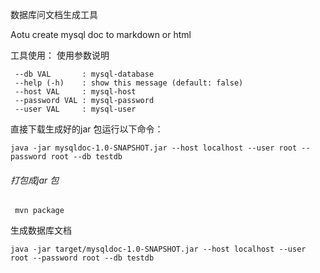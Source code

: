 数据库问文档生成工具

Aotu create mysql doc to markdown or html

工具使用：
使用参数说明

```
 --db VAL       : mysql-database
 --help (-h)    : show this message (default: false)
 --host VAL     : mysql-host
 --password VAL : mysql-password
 --user VAL     : mysql-user
```

直接下载生成好的jar 包运行以下命令：

```
java -jar mysqldoc-1.0-SNAPSHOT.jar --host localhost --user root --password root --db testdb
```


######  打包成jar 包 
```
 mvn package

```

生成数据库文档
```
java -jar target/mysqldoc-1.0-SNAPSHOT.jar --host localhost --user root --password root --db testdb
```



